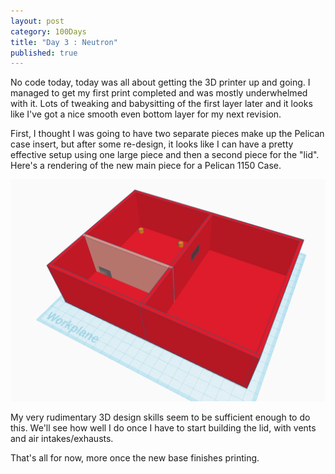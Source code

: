 ```yaml
---
layout: post
category: 100Days
title: "Day 3 : Neutron"
published: true
---
```


No code today, today was all about getting the 3D printer up and going. I managed to get my first print completed and was mostly underwhelmed with it. Lots of tweaking and babysitting of the first layer later and it looks like I've got a nice smooth even bottom layer for my next revision. 

First, I thought I was going to have two separate pieces make up the Pelican case insert, but after some re-design, it looks like I can have a pretty effective setup using one large piece and then a second piece for the "lid". Here's a rendering of the new main piece for a Pelican 1150 Case.

![Pelican 1150 Base](/images/posts/09262021.jpg)

My very rudimentary 3D design skills seem to be sufficient enough to do this. We'll see how well I do once I have to start building the lid, with vents and air intakes/exhausts.

That's all for now, more once the new base finishes printing.